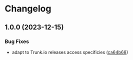 # Changelog

## 1.0.0 (2023-12-15)


### Bug Fixes

* adapt to Trunk.io releases access specificies ([ca64b68](https://github.com/sdurrheimer/asdf-trunk/commit/ca64b686d272cdded83cee33471b003065621274))
